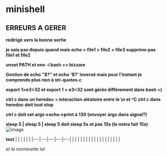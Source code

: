 # minishell

## ERREURS A GERER

**redirigé vers la bonne sortie**

**je sais pas depuis quand mais echo > file1 > file2 > file3 supprime pas file1 et file2**

**unset PATH et env -i bash == bizzare**

**Gestion de echo "$?" et echo '$?' inversé mais pour l'instant je comprends plus rien à str-quotes.c**

**export 1>e3=32 et export 1 > e3=32 sont gérés différement dans bash =)**

**ctrl c dans un heredoc = interaction aléatoire entre le \n et ^C**
**ctrl c dans heredoc doit tout stop**

**ctrl c doit set args->echo->print à 130 (envoyer args dans signal?)**

**sleep 5 | sleep 5 | sleep 5 doit sleep 5s et pas 15s (le notre fait 15s)** 
![image](https://cdn.discordapp.com/attachments/856902451403423745/969613000052994068/unknown.png)

**test**
|   |   |   |   |   |
|---|---|---|---|---|
|   |   |   |   |   |
|   |   |   |   |   |
|   |   |   |   |   |

_et la norminette lol_
